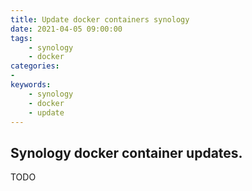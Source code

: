 ```yaml
---
title: Update docker containers synology
date: 2021-04-05 09:00:00
tags:
    - synology
    - docker
categories:
-
keywords:
    - synology
    - docker
    - update
---
```

## Synology docker container updates.

TODO
